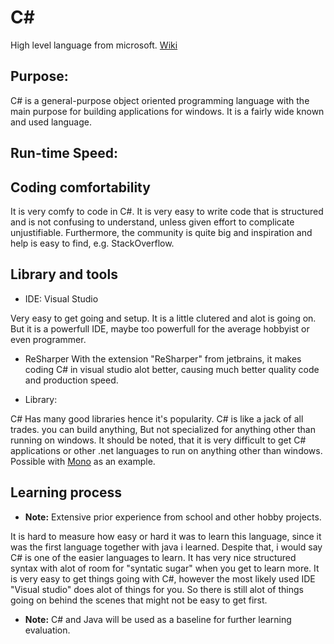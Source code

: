 # C#
High level language from microsoft. [Wiki](https://en.wikipedia.org/wiki/C_Sharp_(programming_language))



## Purpose:
C# is a general-purpose object oriented programming language with the main purpose for building applications for windows. It is a fairly wide known and used language.

## Run-time Speed:


## Coding comfortability
It is very comfy to code in C#. It is very easy to write code that is structured and is not confusing to understand, unless given effort to complicate unjustifiable. Furthermore, the community is quite big and inspiration and help is easy to find, e.g. StackOverflow.


## Library and tools

- IDE: Visual Studio

Very easy to get going and setup. It is a little clutered and alot is going on. But it is a powerfull IDE, maybe too powerfull for the average hobbyist or even programmer.

- ReSharper
With the extension "ReSharper" from jetbrains, it makes coding C# in visual studio alot better, causing much better quality code and production speed.

- Library:

C# Has many good libraries hence it's popularity. C# is like a jack of all trades. you can build anything, But not specialized for anything other than running on windows. It should be noted, that it is very difficult to get C# applications or other .net languages to run on anything other than windows. Possible with [Mono](https://www.mono-project.com/archived/mono_for_net_developers/) as an example.



## Learning process

- **Note:** Extensive prior experience from school and other hobby projects.

It is hard to measure how easy or hard it was to learn this language, since it was the first language together with java i learned. Despite that, i would say C# is one of the easier languages to learn. It has very nice structured syntax with alot of room for "syntatic sugar" when you get to learn more. It is very easy to get things going with C#, however the most likely used IDE "Visual studio" does alot of things for you. So there is still alot of things going on behind the scenes that might not be easy to get first. 

- **Note:** C# and Java will be used as a baseline for further learning evaluation.

